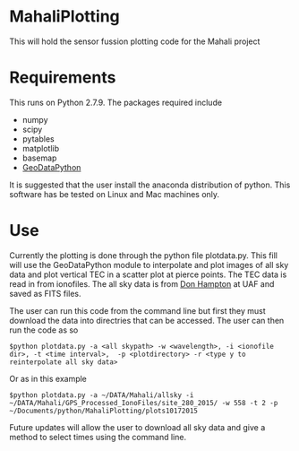 # MahaliPlotting
This will hold the sensor fussion plotting code for the Mahali project


# Requirements
This runs on Python 2.7.9. The packages required include
* numpy
* scipy
* pytables
* matplotlib
* basemap
* [GeoDataPython](https://github.com/jswoboda/GeoDataPython)

It is suggested that the user install the anaconda distribution of python. This software has be tested on Linux and Mac machines only.

# Use

Currently the plotting is done through the python file plotdata.py. This fill will use the GeoDataPython module to interpolate and plot images of all sky data and plot vertical TEC in a scatter plot at pierce points. The TEC data is read in from ionofiles. The all sky data is from [Don Hampton](https://amisr.asf.alaska.edu/PKR/DASC/RAW/) at UAF and saved as FITS files. 

The user can run this code from the command line but first they must download the data into directries that can be accessed. The user can then run the code as so

	$python plotdata.py -a <all skypath> -w <wavelength>, -i <ionofile dir>, -t <time interval>,  -p <plotdirectory> -r <type y to reinterpolate all sky data> 
	
Or as in this example

	$python plotdata.py -a ~/DATA/Mahali/allsky -i ~/DATA/Mahali/GPS_Processed_IonoFiles/site_280_2015/ -w 558 -t 2 -p ~/Documents/python/MahaliPlotting/plots10172015
	
Future updates will allow the user to download all sky data and give a method to select times using the command line.